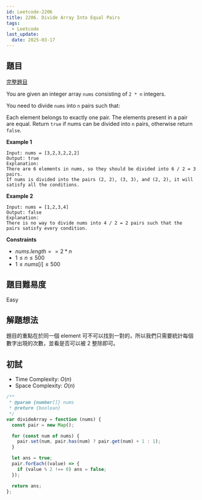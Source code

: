 ```yaml
---
id: Leetcode-2206
title: 2206. Divide Array Into Equal Pairs
tags:
  - Leetcode
last_update:
  date: 2025-03-17
---
```


## 題目

[完整題目](https://leetcode.com/problems/divide-array-into-equal-pairs/description)

You are given an integer array `nums` consisting of `2 * n` integers.

You need to divide `nums` into `n` pairs such that:

Each element belongs to exactly one pair.
The elements present in a pair are equal.
Return `true` if nums can be divided into `n` pairs, otherwise return `false`.

**Example 1**

```
Input: nums = [3,2,3,2,2,2]
Output: true
Explanation:
There are 6 elements in nums, so they should be divided into 6 / 2 = 3 pairs.
If nums is divided into the pairs (2, 2), (3, 3), and (2, 2), it will satisfy all the conditions.
```

**Example 2**

```
Input: nums = [1,2,3,4]
Output: false
Explanation:
There is no way to divide nums into 4 / 2 = 2 pairs such that the pairs satisfy every condition.
```

**Constraints**

- $nums.length == 2 * n$
- $1 \le n \le 500$
- $1 \le nums[i] \le 500$

## 題目難易度

Easy

## 解題想法

題目的重點在於同一個 element 可不可以找到一對的，所以我們只需要統計每個數字出現的次數，並看是否可以被 2 整除即可。

## 初試

- Time Complexity: $O(n)$
- Space Complexity: $O(n)$

```js
/**
 * @param {number[]} nums
 * @return {boolean}
 */
var divideArray = function (nums) {
  const pair = new Map();

  for (const num of nums) {
    pair.set(num, pair.has(num) ? pair.get(num) + 1 : 1);
  }

  let ans = true;
  pair.forEach((value) => {
    if (value % 2 !== 0) ans = false;
  });

  return ans;
};
```
